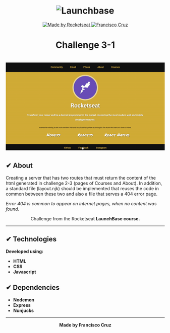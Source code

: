 <h1 align="center">
  <img alt="Launchbase" src="https://storage.googleapis.com/golden-wind/bootcamp-launchbase/logo.png" width="200px" />
</h1>

<p align="center">

  <a href="https://rocketseat.com.br">
    <img alt="Made by Rocketseat" src="https://img.shields.io/badge/made%20by-Rocketseat-%23F8952D">
  </a>
  
  <a href="https://www.linkedin.com/in/francisco-cruz-074208140/" >
    <img alt="Francisco Cruz" src="https://img.shields.io/badge/Francisco-in-%230072b1">
  </a>

</p>

<h1 align=center> Challenge 3-1 </h1>

<h1>
  <img src="./public/assets/Challenge3-1.gif">
</h1>

## ✔ About
Creating a server that has two routes that must return the content of the html generated in challenge 2-3 (pages of Courses and About). In addition, a standard file (layout.njk) should be implemented that reuses the code in common between these two and also a file that serves a 404 error page.
<p><i>Error 404 is common to appear on internet pages, when no content was found.</i></p>
<p align="center">Challenge from the Rocketseat <b>LaunchBase<b> course.</p>

---

## ✔ Technologies

Developed using:

 - HTML
 - CSS
 - Javascript

## ✔ Dependencies

 - Nodemon
 - Express
 - Nunjucks





---

<p align="center">Made by Francisco Cruz</p>
